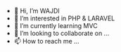 - 👋 Hi, I’m WAJDI
- 👀 I’m interested in PHP & LARAVEL
- 🌱 I’m currently learning MVC
- 💞️ I’m looking to collaborate on ...
- 📫 How to reach me ...

<!---
phcwajdi/phcwajdi is a ✨ special ✨ repository because its `README.md` (this file) appears on your GitHub profile.
You can click the Preview link to take a look at your changes.
--->
